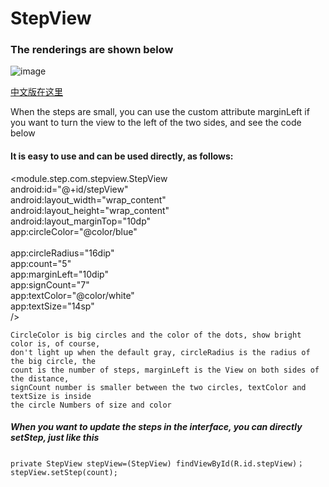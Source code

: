 
StepView
==========

### The renderings are shown below
![image](https://github.com/liangxingguo/StepView/blob/master/SAVE_20180315_173847.gif)


[中文版在这里](https://github.com/liangxingguo/StepView/blob/master/stepView.md)


When the steps are small, you can use the custom attribute marginLeft if you want to turn
the view to the left of the two sides, and see the code below

#### It is easy to use and can be used directly, as follows:
<module.step.com.stepview.StepView<br>
    android:id="@+id/stepView"<br> 
    android:layout_width="wrap_content" <br>
    android:layout_height="wrap_content"<br>
    android:layout_marginTop="10dp"<br>
    app:circleColor="@color/blue"<br>  
    app:circleRadius="16dip"<br> 
    app:count="5"<br>
    app:marginLeft="10dip"<br>
    app:signCount="7"<br>
    app:textColor="@color/white"<br>
    app:textSize="14sp"<br>
    />

    CircleColor is big circles and the color of the dots, show bright color is, of course,
    don't light up when the default gray, circleRadius is the radius of the big circle, the
    count is the number of steps, marginLeft is the View on both sides of the distance,
    signCount number is smaller between the two circles, textColor and textSize is inside
    the circle Numbers of size and color

##### When you want to update the steps in the interface, you can directly setStep, just like this

    private StepView stepView=(StepView) findViewById(R.id.stepView)；
    stepView.setStep(count);
